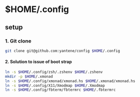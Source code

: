 $HOME/.config
=============

setup
-----

### 1. Git clone

```bash
git clone git@github.com:yantene/config $HOME/.config
```

#### 2. Solution to issue of boot strap

```bash
ln -s $HOME/.config/zsh/.zshenv $HOME/.zshenv
mkdir -p $HOME/.xmonad
ln -s $HOME/.config/xmonad/xmonad.hs $HOME/.xmonad/xmonad.hs
ln -s $HOME/.config/X11/Xmodmap $HOME/.Xmodmap
ln -s $HOME/.config/fbterm/fbtermrc $HOME/.fbtermrc
```
